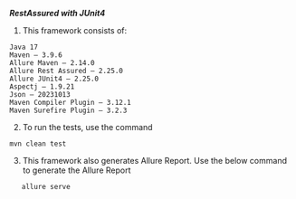 **_RestAssured with JUnit4_**

1. This framework consists of:
````
Java 17
Maven – 3.9.6
Allure Maven – 2.14.0
Allure Rest Assured – 2.25.0
Allure JUnit4 – 2.25.0
Aspectj – 1.9.21
Json – 20231013
Maven Compiler Plugin – 3.12.1
Maven Surefire Plugin – 3.2.3
````

2. To run the tests, use the command 
```
mvn clean test
```

3. This framework also generates Allure Report. Use the below command to generate the Allure Report
````
   allure serve
````